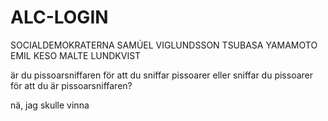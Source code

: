 # ALC-LOGIN
SOCIALDEMOKRATERNA
SAMÚEL VIGLUNDSSON TSUBASA YAMAMOTO
EMIL KESO
MALTE LUNDKVIST

är du pissoarsniffaren för att du sniffar pissoarer eller sniffar du pissoarer för att du är pissoarsniffaren?

nä, jag skulle vinna